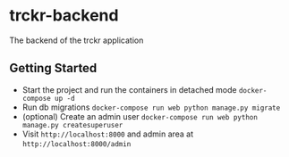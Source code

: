 # trckr-backend
The backend of the trckr application

## Getting Started

* Start the project and run the containers in detached mode `docker-compose up -d`
* Run db migrations `docker-compose run web python manage.py migrate`
* (optional) Create an admin user `docker-compose run web python manage.py createsuperuser`
* Visit `http://localhost:8000` and admin area at `http://localhost:8000/admin`

